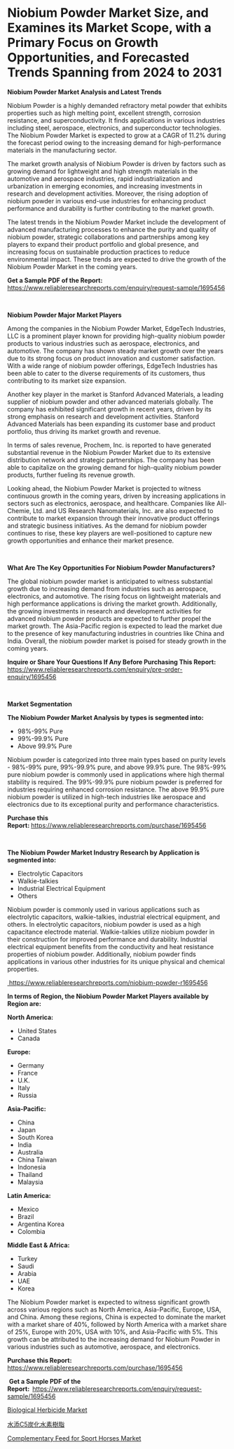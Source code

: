 <p><h1>Niobium Powder Market Size, and Examines its Market Scope, with a Primary Focus on Growth Opportunities, and Forecasted Trends Spanning from 2024 to 2031</h1></p><p><strong>Niobium Powder Market Analysis and Latest Trends</strong></p>
<p><p>Niobium Powder is a highly demanded refractory metal powder that exhibits properties such as high melting point, excellent strength, corrosion resistance, and superconductivity. It finds applications in various industries including steel, aerospace, electronics, and superconductor technologies. The Niobium Powder Market is expected to grow at a CAGR of 11.2% during the forecast period owing to the increasing demand for high-performance materials in the manufacturing sector.</p><p>The market growth analysis of Niobium Powder is driven by factors such as growing demand for lightweight and high strength materials in the automotive and aerospace industries, rapid industrialization and urbanization in emerging economies, and increasing investments in research and development activities. Moreover, the rising adoption of niobium powder in various end-use industries for enhancing product performance and durability is further contributing to the market growth.</p><p>The latest trends in the Niobium Powder Market include the development of advanced manufacturing processes to enhance the purity and quality of niobium powder, strategic collaborations and partnerships among key players to expand their product portfolio and global presence, and increasing focus on sustainable production practices to reduce environmental impact. These trends are expected to drive the growth of the Niobium Powder Market in the coming years.</p></p>
<p><strong>Get a Sample PDF of the Report:&nbsp;</strong> <a href="https://www.reliableresearchreports.com/enquiry/request-sample/1695456">https://www.reliableresearchreports.com/enquiry/request-sample/1695456</a></p>
<p>&nbsp;</p>
<p><strong>Niobium Powder Major Market Players</strong></p>
<p><p>Among the companies in the Niobium Powder Market, EdgeTech Industries, LLC is a prominent player known for providing high-quality niobium powder products to various industries such as aerospace, electronics, and automotive. The company has shown steady market growth over the years due to its strong focus on product innovation and customer satisfaction. With a wide range of niobium powder offerings, EdgeTech Industries has been able to cater to the diverse requirements of its customers, thus contributing to its market size expansion.</p><p>Another key player in the market is Stanford Advanced Materials, a leading supplier of niobium powder and other advanced materials globally. The company has exhibited significant growth in recent years, driven by its strong emphasis on research and development activities. Stanford Advanced Materials has been expanding its customer base and product portfolio, thus driving its market growth and revenue.</p><p>In terms of sales revenue, Prochem, Inc. is reported to have generated substantial revenue in the Niobium Powder Market due to its extensive distribution network and strategic partnerships. The company has been able to capitalize on the growing demand for high-quality niobium powder products, further fueling its revenue growth.</p><p>Looking ahead, the Niobium Powder Market is projected to witness continuous growth in the coming years, driven by increasing applications in sectors such as electronics, aerospace, and healthcare. Companies like All-Chemie, Ltd. and US Research Nanomaterials, Inc. are also expected to contribute to market expansion through their innovative product offerings and strategic business initiatives. As the demand for niobium powder continues to rise, these key players are well-positioned to capture new growth opportunities and enhance their market presence.</p></p>
<p>&nbsp;</p>
<p><strong>What Are The Key Opportunities For Niobium Powder Manufacturers?</strong></p>
<p><p>The global niobium powder market is anticipated to witness substantial growth due to increasing demand from industries such as aerospace, electronics, and automotive. The rising focus on lightweight materials and high performance applications is driving the market growth. Additionally, the growing investments in research and development activities for advanced niobium powder products are expected to further propel the market growth. The Asia-Pacific region is expected to lead the market due to the presence of key manufacturing industries in countries like China and India. Overall, the niobium powder market is poised for steady growth in the coming years.</p></p>
<p><strong>Inquire or Share Your Questions If Any Before Purchasing This Report:</strong> <a href="https://www.reliableresearchreports.com/enquiry/pre-order-enquiry/1695456">https://www.reliableresearchreports.com/enquiry/pre-order-enquiry/1695456</a></p>
<p>&nbsp;</p>
<p><strong>Market Segmentation</strong></p>
<p><strong>The Niobium Powder Market Analysis by types is segmented into:</strong></p>
<p><ul><li>98%-99% Pure</li><li>99%-99.9% Pure</li><li>Above 99.9% Pure</li></ul></p>
<p><p>Niobium powder is categorized into three main types based on purity levels - 98%-99% pure, 99%-99.9% pure, and above 99.9% pure. The 98%-99% pure niobium powder is commonly used in applications where high thermal stability is required. The 99%-99.9% pure niobium powder is preferred for industries requiring enhanced corrosion resistance. The above 99.9% pure niobium powder is utilized in high-tech industries like aerospace and electronics due to its exceptional purity and performance characteristics.</p></p>
<p><strong>Purchase this Report:&nbsp;</strong><a href="https://www.reliableresearchreports.com/purchase/1695456">https://www.reliableresearchreports.com/purchase/1695456</a></p>
<p>&nbsp;</p>
<p><strong>The Niobium Powder Market Industry Research by Application is segmented into:</strong></p>
<p><ul><li>Electrolytic Capacitors</li><li>Walkie-talkies</li><li>Industrial Electrical Equipment</li><li>Others</li></ul></p>
<p><p>Niobium powder is commonly used in various applications such as electrolytic capacitors, walkie-talkies, industrial electrical equipment, and others. In electrolytic capacitors, niobium powder is used as a high capacitance electrode material. Walkie-talkies utilize niobium powder in their construction for improved performance and durability. Industrial electrical equipment benefits from the conductivity and heat resistance properties of niobium powder. Additionally, niobium powder finds applications in various other industries for its unique physical and chemical properties.</p></p>
<p><a href="https://www.reliableresearchreports.com/niobium-powder-r1695456">&nbsp;https://www.reliableresearchreports.com/niobium-powder-r1695456</a></p>
<p><strong>In terms of Region, the Niobium Powder Market Players available by Region are:</strong></p>
<p>
    <p> <strong> North America: </strong>
        <ul>
            <li>United States</li>
            <li>Canada</li>
        </ul>
        </p> 
    <p> <strong> Europe: </strong>
        <ul>
            <li>Germany</li>
            <li>France</li>
            <li>U.K.</li>
            <li>Italy</li>
            <li>Russia</li>
        </ul>
        </p> 
    <p> <strong> Asia-Pacific: </strong>
        <ul>
            <li>China</li>
            <li>Japan</li>
            <li>South Korea</li>
            <li>India</li>
            <li>Australia</li>
            <li>China Taiwan</li>
            <li>Indonesia</li>
            <li>Thailand</li>
            <li>Malaysia</li>
        </ul>
        </p> 
    <p> <strong> Latin America: </strong>
        <ul>
            <li>Mexico</li>
            <li>Brazil</li>
            <li>Argentina Korea</li>
            <li>Colombia</li>
        </ul>
        </p> 
    <p> <strong> Middle East & Africa: </strong>
        <ul>
            <li>Turkey</li>
            <li>Saudi</li>
            <li>Arabia</li>
            <li>UAE</li>
            <li>Korea</li>
        </ul>
    </p>
    </p>
<p><p>The Niobium Powder market is expected to witness significant growth across various regions such as North America, Asia-Pacific, Europe, USA, and China. Among these regions, China is expected to dominate the market with a market share of 40%, followed by North America with a market share of 25%, Europe with 20%, USA with 10%, and Asia-Pacific with 5%. This growth can be attributed to the increasing demand for Niobium Powder in various industries such as automotive, aerospace, and electronics.</p></p>
<p><strong>Purchase this Report: </strong><a href="https://www.reliableresearchreports.com/purchase/1695456">https://www.reliableresearchreports.com/purchase/1695456</a></p>
<p>&nbsp;<strong>Get a Sample PDF of the Report:&nbsp;&nbsp;</strong><a href="https://www.reliableresearchreports.com/enquiry/request-sample/1695456">https://www.reliableresearchreports.com/enquiry/request-sample/1695456</a></p>
<p><strong></strong></p>
<p><p><a href="https://www.linkedin.com/pulse/decoding-biological-herbicide-market-deep-dive-latest-trends-vigie?trackingId=J8Gykm0UWI%2BGxngqI0uOSQ%3D%3D">Biological Herbicide Market</a></p><p><a href="https://medium.com/@dylancoleman70/2024%E5%B9%B4%E3%81%8B%E3%82%892031%E5%B9%B4%E3%81%BE%E3%81%A7%E3%81%AE%E6%9C%9F%E9%96%93%E3%81%AB%E4%BA%88%E6%B8%AC%E3%81%95%E3%82%8C%E3%82%8B%E6%B0%B4%E7%B4%A0%E5%8C%96%E3%81%95%E3%82%8C%E3%81%9Fc5%E7%82%AD%E5%8C%96%E6%B0%B4%E7%B4%A0%E6%A8%B9%E8%84%82%E3%81%AE%E5%B8%82%E5%A0%B4%E5%88%86%E6%9E%90%E3%81%A8%E3%82%B5%E3%82%A4%E3%82%BA%E4%BA%88%E6%B8%AC-b5b35876be43">水添C5炭化水素樹脂</a></p><p><a href="https://www.linkedin.com/pulse/complementary-feed-sport-horses-market-share-evolution-growth-kzjce?trackingId=lRbk2ELmGJvFaU%2FAUgf9Yg%3D%3D">Complementary Feed for Sport Horses Market</a></p></p>
